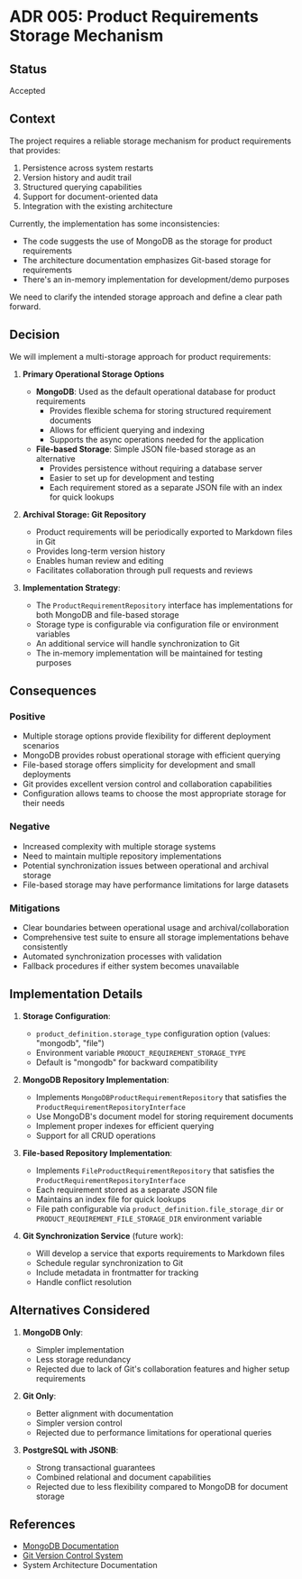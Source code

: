 # ADR 005: Product Requirements Storage Mechanism

## Status

Accepted

## Context

The project requires a reliable storage mechanism for product requirements that provides:
1. Persistence across system restarts
2. Version history and audit trail
3. Structured querying capabilities
4. Support for document-oriented data
5. Integration with the existing architecture

Currently, the implementation has some inconsistencies:
- The code suggests the use of MongoDB as the storage for product requirements
- The architecture documentation emphasizes Git-based storage for requirements
- There's an in-memory implementation for development/demo purposes

We need to clarify the intended storage approach and define a clear path forward.

## Decision

We will implement a multi-storage approach for product requirements:

1. **Primary Operational Storage Options**
   - **MongoDB**: Used as the default operational database for product requirements
     - Provides flexible schema for storing structured requirement documents
     - Allows for efficient querying and indexing
     - Supports the async operations needed for the application
   - **File-based Storage**: Simple JSON file-based storage as an alternative
     - Provides persistence without requiring a database server
     - Easier to set up for development and testing
     - Each requirement stored as a separate JSON file with an index for quick lookups

2. **Archival Storage: Git Repository**
   - Product requirements will be periodically exported to Markdown files in Git
   - Provides long-term version history
   - Enables human review and editing
   - Facilitates collaboration through pull requests and reviews

3. **Implementation Strategy**:
   - The `ProductRequirementRepository` interface has implementations for both MongoDB and file-based storage
   - Storage type is configurable via configuration file or environment variables
   - An additional service will handle synchronization to Git
   - The in-memory implementation will be maintained for testing purposes

## Consequences

### Positive

- Multiple storage options provide flexibility for different deployment scenarios
- MongoDB provides robust operational storage with efficient querying
- File-based storage offers simplicity for development and small deployments
- Git provides excellent version control and collaboration capabilities
- Configuration allows teams to choose the most appropriate storage for their needs

### Negative

- Increased complexity with multiple storage systems
- Need to maintain multiple repository implementations
- Potential synchronization issues between operational and archival storage
- File-based storage may have performance limitations for large datasets

### Mitigations

- Clear boundaries between operational usage and archival/collaboration
- Comprehensive test suite to ensure all storage implementations behave consistently
- Automated synchronization processes with validation
- Fallback procedures if either system becomes unavailable

## Implementation Details

1. **Storage Configuration**:
   - `product_definition.storage_type` configuration option (values: "mongodb", "file")
   - Environment variable `PRODUCT_REQUIREMENT_STORAGE_TYPE` 
   - Default is "mongodb" for backward compatibility

2. **MongoDB Repository Implementation**:
   - Implements `MongoDBProductRequirementRepository` that satisfies the `ProductRequirementRepositoryInterface`
   - Use MongoDB's document model for storing requirement documents
   - Implement proper indexes for efficient querying
   - Support for all CRUD operations

3. **File-based Repository Implementation**:
   - Implements `FileProductRequirementRepository` that satisfies the `ProductRequirementRepositoryInterface`
   - Each requirement stored as a separate JSON file
   - Maintains an index file for quick lookups
   - File path configurable via `product_definition.file_storage_dir` or `PRODUCT_REQUIREMENT_FILE_STORAGE_DIR` environment variable

4. **Git Synchronization Service** (future work):
   - Will develop a service that exports requirements to Markdown files
   - Schedule regular synchronization to Git
   - Include metadata in frontmatter for tracking
   - Handle conflict resolution

## Alternatives Considered

1. **MongoDB Only**:
   - Simpler implementation
   - Less storage redundancy
   - Rejected due to lack of Git's collaboration features and higher setup requirements

2. **Git Only**:
   - Better alignment with documentation
   - Simpler version control
   - Rejected due to performance limitations for operational queries

3. **PostgreSQL with JSONB**:
   - Strong transactional guarantees
   - Combined relational and document capabilities
   - Rejected due to less flexibility compared to MongoDB for document storage

## References

- [MongoDB Documentation](https://docs.mongodb.com/)
- [Git Version Control System](https://git-scm.com/doc)
- System Architecture Documentation 